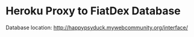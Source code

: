 # Heroku Proxy to FiatDex Database
Database location: 
http://happypsyduck.mywebcommunity.org/interface/
